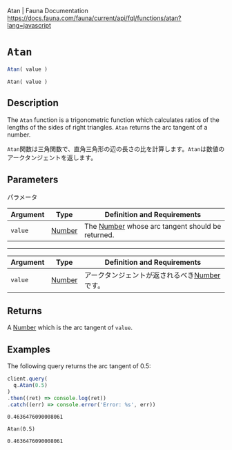 Atan | Fauna Documentation
https://docs.fauna.com/fauna/current/api/fql/functions/atan?lang=javascript

# `Atan`

```javascript
Atan( value )
```

```shell
Atan( value )
```

## [](#description)Description

The `Atan` function is a trigonometric function which calculates ratios of the lengths of the sides of right triangles. `Atan` returns the arc tangent of a number.

`Atan`関数は三角関数で、直角三角形の辺の長さの比を計算します。`Atan`は数値のアークタンジェントを返します。

## [](#parameters)Parameters

パラメータ

|Argument|Type|Definition and Requirements|
|--|--|--|
|`value`|[Number](https://docs.fauna.com/fauna/current/api/fql/types#number)|The [Number](https://docs.fauna.com/fauna/current/api/fql/types#number) whose arc tangent should be returned.|

---

|Argument|Type|Definition and Requirements|
|--|--|--|
|`value`|[Number](https://docs.fauna.com/fauna/current/api/fql/types#number)|アークタンジェントが返されるべき[Number](https://docs.fauna.com/fauna/current/api/fql/types#number)です。|

## [](#returns)Returns

A [Number](https://docs.fauna.com/fauna/current/api/fql/types#number) which is the arc tangent of `value`.

## [](#examples)Examples

The following query returns the arc tangent of 0.5:

```javascript
client.query(
  q.Atan(0.5)
)
.then((ret) => console.log(ret))
.catch((err) => console.error('Error: %s', err))
```

```none
0.4636476090008061
```

```shell
Atan(0.5)
```

```none
0.4636476090008061
```

